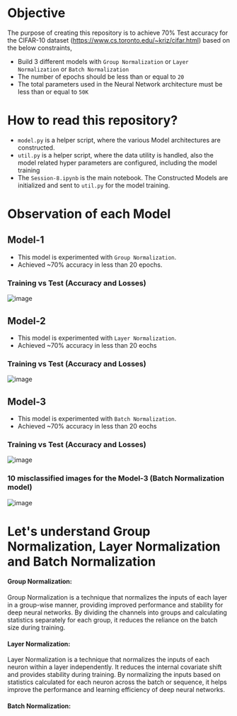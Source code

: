 # Objective

The purpose of creating this repository is to achieve 70% Test accuracy for the CIFAR-10 dataset (https://www.cs.toronto.edu/~kriz/cifar.html) based on the below constraints,

- Build 3 different models with `Group Normalization` or `Layer Normalization` or `Batch Normalization`
- The number of epochs should be less than or equal to `20`
- The total parameters used in the Neural Network architecture must be less than or equal to `50K`

# How to read this repository?
- `model.py` is a helper script, where the various Model architectures are constructed.
- `util.py` is a helper script, where the data utility is handled, also the model related hyper parameters are configured, including the model training
- The `Session-8.ipynb` is the main notebook. The Constructed Models are initialized and sent to `util.py` for the model training.

# Observation of each Model
## Model-1
- This model is experimented with `Group Normalization`.
- Achieved ~70% accuracy in less than 20 epochs.

### Training vs Test (Accuracy and Losses)
![image](https://github.com/bala1802/ERA/assets/22103095/30f43f97-f490-4c6d-9346-a5fa5ce88737)

## Model-2
- This model is experimented with `Layer Normalization`.
- Achieved ~70% accuracy in less than 20 eochs

### Training vs Test (Accuracy and Losses)
![image](https://github.com/bala1802/ERA/assets/22103095/e81ea7a2-942a-49d1-bab5-2b99153eb4b8)

## Model-3
- This model is experimented with `Batch Normalization`.
- Achieved ~70% accuracy in less than 20 eochs

### Training vs Test (Accuracy and Losses)
![image](https://github.com/bala1802/ERA/assets/22103095/27ce8403-3886-4933-8157-5b8c39ace93a)

### 10 misclassified images for the Model-3 (Batch Normalization model)
![image](https://github.com/bala1802/ERA/assets/22103095/126953f8-a174-4b01-b111-857fc5a5e163)


# Let's understand Group Normalization, Layer Normalization and Batch Normalization

#### Group Normalization: 
Group Normalization is a technique that normalizes the inputs of each layer in a group-wise manner, providing improved performance and stability for deep neural networks. By dividing the channels into groups and calculating statistics separately for each group, it reduces the reliance on the batch size during training.

#### Layer Normalization:
Layer Normalization is a technique that normalizes the inputs of each neuron within a layer independently. It reduces the internal covariate shift and provides stability during training. By normalizing the inputs based on statistics calculated for each neuron across the batch or sequence, it helps improve the performance and learning efficiency of deep neural networks.

#### Batch Normalization:
